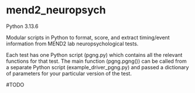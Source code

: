 # mend2_neuropsych

Python 3.13.6

Modular scripts in Python to format, score, and extract timing/event information from MEND2 lab neuropsychological tests.

Each test has one Python script (pgng.py) which contains all the relevant functions for that test. The main function (pgng.pgng()) can be called from a separate Python script (example_driver_pgng.py) and passed a dictionary of parameters for your particular version of the test.

#TODO
